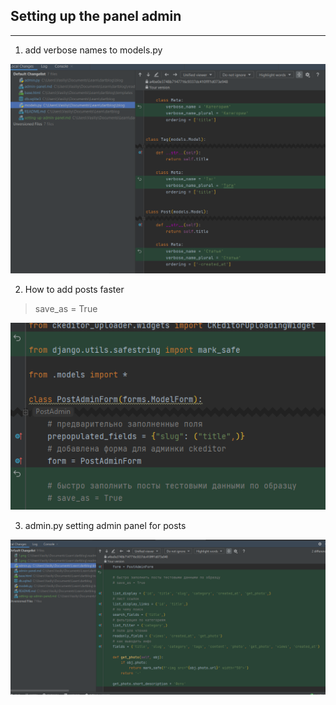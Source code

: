 ## Setting up the panel admin

---

1. add verbose names to models.py

![verbose names](img/models/1.png)

2. How to add posts faster

> save_as = True

![verbose names](img/admin/3.png)

3. admin.py setting admin panel for posts

![verbose names](img/admin/4.png)